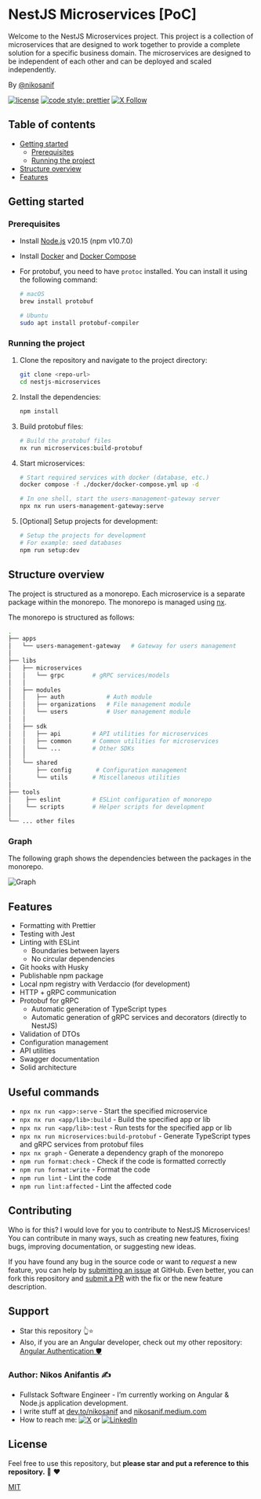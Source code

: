 # NestJS Microservices [PoC]

Welcome to the NestJS Microservices project. This project is a collection of microservices that are designed to work together to provide a complete solution for a specific business domain.
The microservices are designed to be independent of each other and can be deployed and scaled independently.

By [@nikosanif](https://x.com/nikosanif)

[![license](https://img.shields.io/github/license/nikosanif/nestjs-microservices.svg)](https://github.com/nikosanif/nestjs-microservices/blob/main/LICENSE)
[![code style: prettier](https://img.shields.io/badge/code_style-prettier-ff69b4.svg)](https://github.com/prettier/prettier)
[![X Follow](https://img.shields.io/twitter/follow/nikosanif.svg?style=social&label=Follow)](https://x.com/nikosanif)

## Table of contents

- [Getting started](#getting-started)
  - [Prerequisites](#prerequisites)
  - [Running the project](#running-the-project)
- [Structure overview](#structure-overview)
- [Features](#features)

## Getting started

### Prerequisites

- Install [Node.js](https://nodejs.org/en/) v20.15 (npm v10.7.0)
- Install [Docker](https://www.docker.com/) and [Docker Compose](https://docs.docker.com/compose/install/)
- For protobuf, you need to have `protoc` installed. You can install it using the following command:

  ```sh
  # macOS
  brew install protobuf

  # Ubuntu
  sudo apt install protobuf-compiler
  ```

### Running the project

1. Clone the repository and navigate to the project directory:

   ```sh
   git clone <repo-url>
   cd nestjs-microservices
   ```

2. Install the dependencies:

   ```sh
   npm install
   ```

3. Build protobuf files:

   ```sh
   # Build the protobuf files
   nx run microservices:build-protobuf
   ```

4. Start microservices:

   ```sh
   # Start required services with docker (database, etc.)
   docker compose -f ./docker/docker-compose.yml up -d

   # In one shell, start the users-management-gateway server
   npx nx run users-management-gateway:serve
   ```

5. [Optional] Setup projects for development:

   ```sh
   # Setup the projects for development
   # For example: seed databases
   npm run setup:dev
   ```

## Structure overview

The project is structured as a monorepo. Each microservice is a separate package within the monorepo. The monorepo is managed using [nx](https://nx.dev/).

The monorepo is structured as follows:

```sh
.
├── apps
│   └── users-management-gateway   # Gateway for users management
│
├── libs
│   ├── microservices
│   │   └── grpc        # gRPC services/models
│   │
│   ├── modules
│   │   ├── auth            # Auth module
│   │   ├── organizations   # File management module
│   │   └── users           # User management module
│   │
│   ├── sdk
│   │   ├── api         # API utilities for microservices
│   │   ├── common      # Common utilities for microservices
│   │   └── ...         # Other SDKs
│   │
│   └── shared
│       ├── config       # Configuration management
│       └── utils       # Miscellaneous utilities
│
├── tools
│    ├── eslint         # ESLint configuration of monorepo
│    └── scripts        # Helper scripts for development
│
└── ... other files
```

### Graph

The following graph shows the dependencies between the packages in the monorepo.

![Graph](./meta/deps-graph.png)

## Features

- Formatting with Prettier
- Testing with Jest
- Linting with ESLint
  - Boundaries between layers
  - No circular dependencies
- Git hooks with Husky
- Publishable npm package
- Local npm registry with Verdaccio (for development)
- HTTP + gRPC communication
- Protobuf for gRPC
  - Automatic generation of TypeScript types
  - Automatic generation of gRPC services and decorators (directly to NestJS)
- Validation of DTOs
- Configuration management
- API utilities
- Swagger documentation
- Solid architecture

## Useful commands

- `npx nx run <app>:serve` - Start the specified microservice
- `npx nx run <app/lib>:build` - Build the specified app or lib
- `npx nx run <app/lib>:test` - Run tests for the specified app or lib
- `npx nx run microservices:build-protobuf` - Generate TypeScript types and gRPC services from protobuf files
- `npx nx graph` - Generate a dependency graph of the monorepo
- `npm run format:check` - Check if the code is formatted correctly
- `npm run format:write` - Format the code
- `npm run lint` - Lint the code
- `npm run lint:affected` - Lint the affected code

## Contributing

Who is for this? I would love for you to contribute to NestJS Microservices! You can contribute in many ways, such as creating new features, fixing bugs, improving documentation, or suggesting new ideas.

If you have found any bug in the source code or want to _request_ a new feature, you can help by [submitting an issue](https://github.com/nikosanif/nestjs-microservices/issues/new/choose) at GitHub. Even better, you can fork this repository and [submit a PR](https://github.com/nikosanif/nestjs-microservices/compare) with the fix or the new feature description.

## Support

- Star this repository 👆⭐️
- Also, if you are an Angular developer, check out my other repository: [Angular Authentication 🛡️](https://github.com/nikosanif/angular-authentication)

### Author: Nikos Anifantis ✍️

- Fullstack Software Engineer - I’m currently working on Angular & Node.js application development.
- I write stuff at [dev.to/nikosanif](https://dev.to/nikosanif) and [nikosanif.medium.com](https://nikosanif.medium.com/)
- How to reach me: [![X](https://img.shields.io/twitter/url/https/x.com/nikosanif.svg?style=social&label=Follow%20nikosanif)](https://x.com/nikosanif) or [![LinkedIn](https://img.shields.io/badge/LinkedIn-blue?style=social&style=flat&logo=linkedin&labelColor=blue&label=Connect%20Nikos%20Anifantis)](https://www.linkedin.com/in/nikosanifantis/)

## License

Feel free to use this repository, but **please star and put a reference to this repository.** :pray: :heart:

[MIT](https://opensource.org/licenses/MIT)
